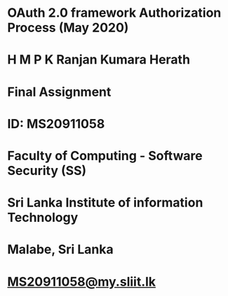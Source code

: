 # OAuth 2.0 framework Authorization Process (May 2020)
# H M P K Ranjan Kumara Herath
# Final Assignment
# ID: MS20911058
# Faculty of Computing - Software Security (SS)
# Sri Lanka Institute of information Technology
# Malabe, Sri Lanka
# MS20911058@my.sliit.lk
